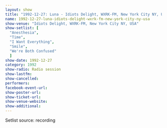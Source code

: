 ```yaml
---
layout: show
title: "1992-12-27: Luna - Idiots Delight, WXRK-FM, New York City NY, USA"
name: 1992-12-27-luna-idiots-delight-wxrk-fm-new-york-city-ny-usa
show-venue: "Idiots Delight, WXRK-FM, New York City NY, USA"
show-setlist: [
  "Anesthesia",
  "Time",
  "I Want Everything",
  "Smile",
  "We're Both Confused"
  ]
show-date: 1992-12-27
category: 1992
show-radio: Radio session
show-lastfm: 
show-cancelled: 
performers: 
facebook-event-url: 
show-poster-url: 
show-ticket-url: 
show-venue-website: 
show-additional: 
---
```


Setlist source: recording